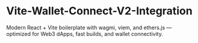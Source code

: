 # Vite-Wallet-Connect-V2-Integration
Modern React + Vite boilerplate with wagmi, viem, and ethers.js — optimized for Web3 dApps, fast builds, and wallet connectivity.
